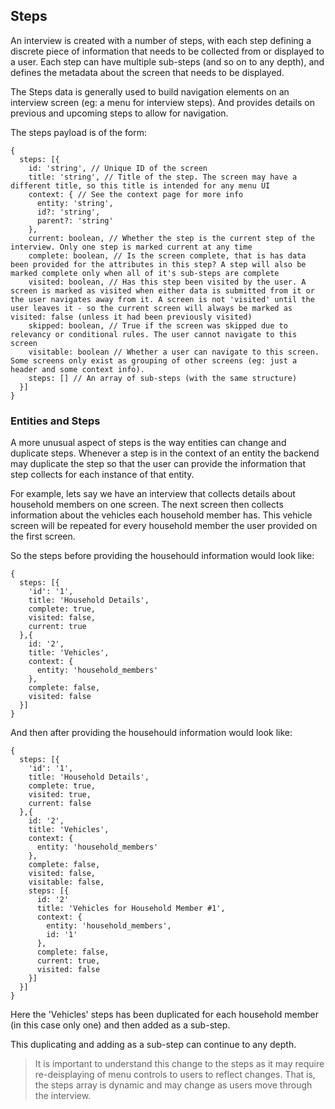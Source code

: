 ## Steps

An interview is created with a number of steps, with each step defining a discrete piece of information that needs to be collected from or displayed to a user. Each step can have multiple sub-steps (and so on to any depth), and defines the metadata about the screen that needs to be displayed. 

The Steps data is generally used to build navigation elements on an interview screen (eg: a menu for interview steps). And provides details on previous and upcoming steps to allow for navigation. 

The steps payload is of the form:
```
{
  steps: [{
    id: 'string', // Unique ID of the screen
    title: 'string', // Title of the step. The screen may have a different title, so this title is intended for any menu UI
    context: { // See the context page for more info
      entity: 'string',
      id?: 'string',
      parent?: 'string'
    },
    current: boolean, // Whether the step is the current step of the interview. Only one step is marked current at any time
    complete: boolean, // Is the screen complete, that is has data been provided for the attributes in this step? A step will also be marked complete only when all of it's sub-steps are complete
    visited: boolean, // Has this step been visited by the user. A screen is marked as visited when either data is submitted from it or the user navigates away from it. A screen is not 'visited' until the user leaves it - so the current screen will always be marked as visited: false (unless it had been previously visited)
    skipped: boolean, // True if the screen was skipped due to relevancy or conditional rules. The user cannot navigate to this screen
    visitable: boolean // Whether a user can navigate to this screen. Some screens only exist as grouping of other screens (eg: just a header and some context info). 
    steps: [] // An array of sub-steps (with the same structure)
  }]
}
```

### Entities and Steps

A more unusual aspect of steps is the way entities can change and duplicate steps. Whenever a step is in the context of an entity the backend may duplicate the step so that the user can provide the information that step collects for each instance of that entity. 

For example, lets say we have an interview that collects details about household members on one screen. The next screen then collects information about the vehicles each household member has. This vehicle screen will be repeated for every household member the user provided on the first screen. 

So the steps before providing the househould information would look like: 
```
{
  steps: [{
    'id': '1',
    title: 'Household Details',
    complete: true,
    visited: false,
    current: true
  },{
    id: '2',
    title: 'Vehicles',
    context: {
      entity: 'household_members'
    },
    complete: false,
    visited: false
  }]
}
```

And then after providing the househould information would look like:
```
{
  steps: [{
    'id': '1',
    title: 'Household Details',
    complete: true,
    visited: true,
    current: false
  },{
    id: '2',
    title: 'Vehicles',
    context: {
      entity: 'household_members'
    },
    complete: false,
    visited: false,
    visitable: false,
    steps: [{
      id: '2'
      title: 'Vehicles for Household Member #1',
      context: {
        entity: 'household_members',
        id: '1'
      },
      complete: false,
      current: true,
      visited: false
    }]
  }]
}
```

Here the 'Vehicles' steps has been duplicated for each household member (in this case only one) and then added as a sub-step. 

This duplicating and adding as a sub-step can continue to any depth. 

> It is important to understand this change to the steps as it may require re-deisplaying of menu controls to users to reflect changes. That is, the steps array is dynamic and may change as users move through the interview. 
